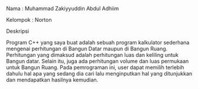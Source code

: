 Nama     : Muhammad Zakiyyuddin Abdul Adhiim

Kelompok : Norton

Deskripsi

Program C++ yang saya buat adalah sebuah program kalkulator sederhana mengenai perhitungan di Bangun Datar maupun di Bangun Ruang. Perhitungan yang dimaksud adalah perhitungan luas dan keliling untuk Bangun datar. Selain itu, juga ada perhitungan volume dan luas permukaan untuk Bangun Ruang.  Pada pemrograman ini, user dapat memilih terlebih dahulu hal apa yang sedang dia cari lalu menginputkan hal yang ditunjukkan dan mendapatkan hasilnya kemudian. 

